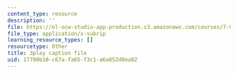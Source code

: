 ```yaml
---
content_type: resource
description: ''
file: https://ol-ocw-studio-app-production.s3.amazonaws.com/courses/7-91j-foundations-of-computational-and-systems-biology-spring-2014/17790b10c67afa65f3c1a6a852d0ea02_6Udqou3vmng.srt
file_type: application/x-subrip
learning_resource_types: []
resourcetype: Other
title: 3play caption file
uid: 17790b10-c67a-fa65-f3c1-a6a852d0ea02
---
```

